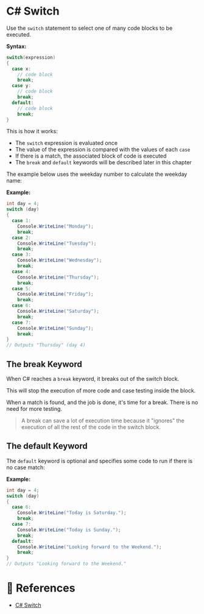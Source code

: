 # C# Switch

Use the `switch` statement to select one of many code blocks to be executed.

**Syntax:**

```cs
switch(expression)
{
  case x:
    // code block
    break;
  case y:
    // code block
    break;
  default:
    // code block
    break;
}
```

This is how it works:

- The `switch` expression is evaluated once
- The value of the expression is compared with the values of each `case`
- If there is a match, the associated block of code is executed
- The `break` and `default` keywords will be described later in this chapter

The example below uses the weekday number to calculate the weekday name:

**Example:**

```cs
int day = 4;
switch (day)
{
  case 1:
    Console.WriteLine("Monday");
    break;
  case 2:
    Console.WriteLine("Tuesday");
    break;
  case 3:
    Console.WriteLine("Wednesday");
    break;
  case 4:
    Console.WriteLine("Thursday");
    break;
  case 5:
    Console.WriteLine("Friday");
    break;
  case 6:
    Console.WriteLine("Saturday");
    break;
  case 7:
    Console.WriteLine("Sunday");
    break;
}
// Outputs "Thursday" (day 4)
```

## The break Keyword

When C# reaches a `break` keyword, it breaks out of the switch block.

This will stop the execution of more code and case testing inside the block.

When a match is found, and the job is done, it's time for a break. There is no need for more testing.

> A break can save a lot of execution time because it "ignores" the execution of all the rest of the code in the switch block.

## The default Keyword

The `default` keyword is optional and specifies some code to run if there is no case match:

**Example:**

```cs
int day = 4;
switch (day)
{
  case 6:
    Console.WriteLine("Today is Saturday.");
    break;
  case 7:
    Console.WriteLine("Today is Sunday.");
    break;
  default:
    Console.WriteLine("Looking forward to the Weekend.");
    break;
}
// Outputs "Looking forward to the Weekend."
```

# 📜 References

- [C# Switch](https://www.w3schools.com/cs/cs_switch.php)

